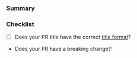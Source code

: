 <!---
Thanks for contributing to the Amplitude Python SDK! 🐍

Please fill out the following sections to help us quickly review your pull request.
--->

### Summary

<!-- What does the PR do? -->

### Checklist

* [ ] Does your PR title have the correct [title format](https://github.com/amplitude/Amplitude-Python/blob/main/CONTRIBUTING.md#pr-commit-title-conventions)?
* Does your PR have a breaking change?:  <!-- Yes or no -->